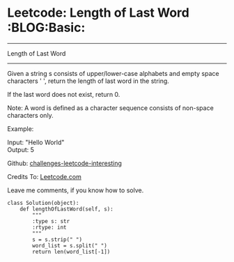 # Leetcode: Length of Last Word     :BLOG:Basic:


---

Length of Last Word  

---

Given a string s consists of upper/lower-case alphabets and empty space characters ' ', return the length of last word in the string.  

If the last word does not exist, return 0.  

Note: A word is defined as a character sequence consists of non-space characters only.  

Example:  

Input: "Hello World"  
Output: 5  

Github: [challenges-leetcode-interesting](https://github.com/DennyZhang/challenges-leetcode-interesting/tree/master/length-of-last-word)  

Credits To: [Leetcode.com](https://leetcode.com/problems/length-of-last-word/description/)  

Leave me comments, if you know how to solve.  

    class Solution(object):
        def lengthOfLastWord(self, s):
            """
            :type s: str
            :rtype: int
            """
            s = s.strip(" ")
            word_list = s.split(" ")
            return len(word_list[-1])